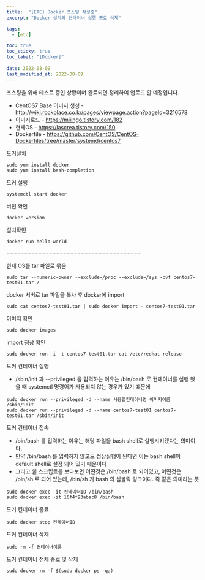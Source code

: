 ```yaml
---
title:  "[ETC] Docker 포스팅 작성중"
excerpt: "Docker 설치와 컨테이너 실행 종료 삭제"

tags:
  - [etc]

toc: true
toc_sticky: true
toc_label: "[Docker]"
 
date: 2022-08-09
last_modified_at: 2022-08-09
---
```



포스팅을 위해 테스트 중인 상황이며 완료되면 정리하여 업로드 할 예정입니다.


- CentOS7 Base 이미지 생성 - http://wiki.rockplace.co.kr/pages/viewpage.action?pageId=3216578
- 이미지로드 - https://miiingo.tistory.com/182
- 현재OS - https://lascrea.tistory.com/150
- Dockerfile - https://github.com/CentOS/CentOS-Dockerfiles/tree/master/systemd/centos7


도커설치

```console
sudo yum install docker
sudo yum install bash-completion
```

도커 실행

```console
systemctl start docker
```

버전 확인

```console
docker version
```

설치확인

```console
docker run hello-world
```


======================================


현재 OS를 tar 파일로 묶음

```console
sudo tar --numeric-owner --exclude=/proc --exclude=/sys -cvf centos7-test01.tar / 
```

docker 서버로 tar 파일을 복사 후 docker에 import 

```console
sudo cat centos7-test01.tar | sudo docker import - centos7-test01.tar
```

이미지 확인

```console
sudo docker images
```

import 정상 확인

```console
sudo docker run -i -t centos7-test01.tar cat /etc/redhat-release 
```

도커 컨테이너 실행
- /sbin/init 과 --privileged 을 입력하는 이유는 /bin/bash 로 컨테이너를 실행 했을 때 systemctl 명령어가 사용되지 않는 경우가 있기 떄문에
	
```console	
sudo docker run --privileged -d --name 사용할컨테이너명 이미지이름 /sbin/init
sudo docker run --privileged -d --name centos7-test01 centos7-test01.tar /sbin/init
```

도커 컨테이너 접속
- /bin/bash 를 입력하는 이유는 해당 파일을 bash shell로 실행시키겠다는 의미이다.
- 만약 /bin/bash 를 입력하지 않고도 정상실행이 된다면 이는 bash shell이 default shell로 설정 되어 있기 때문이다
- 그리고 쉘 스크립트를 보다보면 어떤것은 /bin/bash 로 되어있고, 어떤것은 /bin/sh 로 되어 있는데, /bin/sh 가 bash 의 심볼릭 링크이다. 즉 같은 의미라는 뜻

```console
sudo docker exec -it 컨테이너ID /bin/bash
sudo docker exec -it 16f4f93abac8 /bin/bash
```

도커 컨테이너 종료

```console
sudo docker stop 컨테이너ID
```
	
도커 컨테이너 삭제

```console
sudo rm -f 컨테이너이름
```
	
도커 컨테이너 전체 종료 및 삭제

```console
sudo docker rm -f $(sudo docker ps -qa)
```
	

